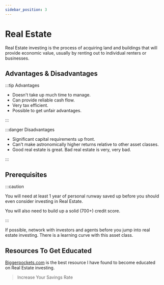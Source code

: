 ```yaml
---
sidebar_position: 3
---
```


# Real Estate

Real Estate investing is the process of acquiring land and buildings that will provide economic value, usually by renting out to individual renters or businesses.

## Advantages & Disadvantages

:::tip Advantages

- Doesn't take up much time to manage.
- Can provide reliable cash flow.
- Very tax efficient.
- Possible to get unfair advantages.

:::

:::danger Disadvantages

- Significant capital requirements up front.
- Can't make astronomically higher returns relative to other asset classes.
- Good real estate is great. Bad real estate is very, very bad.

:::

## Prerequisites

:::caution

You will need at least 1 year of personal runway saved up before you should even consider investing in Real Estate. 

You will also need to build up a solid (700+) credit score.

:::

If possible, network with investors and agents before you jump into real estate investing. There is a learning curve with this asset class.

## Resources To Get Educated

[Biggerpockets.com](https://www.biggerpockets.com/) is the best resource I have found to become educated on Real Estate investing.

>Increase Your Savings Rate